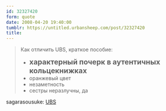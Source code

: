 ```yaml
---
id: 32327420
form: quote
date: 2008-04-20 19:40:00
tumblr: https://untitled.urbansheep.com/post/32327420
title: 
---
```


<blockquote>
<p>Как отличить UBS, краткое пособие:</p>
<ul><li><strong style="font-size:1.4em;">характерный почерк в аутентичных кольцекнижках</strong></li>
<li>оранжевый цвет</li>
<li>незаметность</li>
<li>сестры неразлучны, да</li>
</ul>
</blockquote>

sagarasousuke: <a href="http://sagarasousuke.livejournal.com/7994.html">UBS</a>
